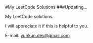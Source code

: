 #My LeetCode Solutions
###Updating...

My LeetCode solutions.

I will appreciate it if this is helpful to you.

E-mail: yunkun.dev@gmail.com
